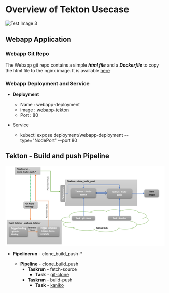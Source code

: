 # Overview of Tekton Usecase

![Test Image 3](tekton_demo_overview.png)

## Webapp Application

### Webapp Git Repo

The Webapp git repo contains a simple ***html file*** and a ***Dockerfile*** to copy the html file to the nginx image. It is available [here](https://github.com/surajmohan-m/webapp.git)

### Webapp Deployment and Service

* **Deployment**

  * Name : webapp-deployment
  * image : [webapp-tekton](https://hub.docker.com/repository/docker/surajmohanm/webapp-tekton/general)
  * Port : 80
* Service

  * kubectl expose deployment/webapp-deployment --type="NodePort" --port 80

## Tekton - Build and push Pipeline

![](assets/tekton_demo_pipeline_structure_4.png)


* **Pipelinerun** - clone_build_push-*

  * **Pipeline** - clone_build_push
    * **Taskrun** - fetch-source
      * **Task** - [git-clone](https://hub.tekton.dev/tekton/task/git-clone)
    * **Taskrun** - build-push
      * **Task** - [kaniko](https://hub.tekton.dev/tekton/task/kaniko)
